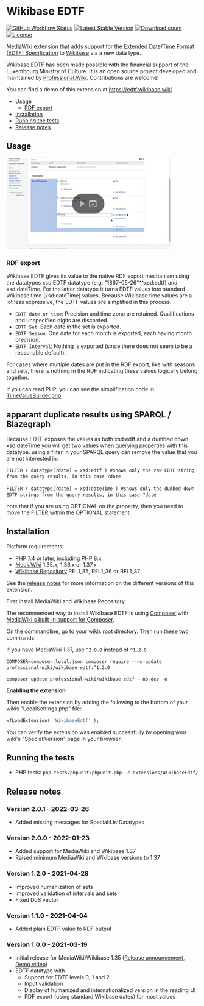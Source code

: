 # Wikibase EDTF

[![GitHub Workflow Status](https://img.shields.io/github/workflow/status/ProfessionalWiki/WikibaseEdtf/CI/master)](https://github.com/ProfessionalWiki/WikibaseEdtf/actions?query=workflow%3ACI)
[![Latest Stable Version](https://poser.pugx.org/professional-wiki/wikibase-edtf/version.png)](https://packagist.org/packages/professional-wiki/wikibase-edtf)
[![Download count](https://poser.pugx.org/professional-wiki/wikibase-edtf/d/total.png)](https://packagist.org/packages/professional-wiki/wikibase-edtf)
[![License](https://img.shields.io/packagist/l/professional-wiki/wikibase-edtf)](LICENSE)

[MediaWiki] extension that adds support for the [Extended Date/Time Format (EDTF) Specification][EDTF] to [Wikibase] via a new data type.

Wikibase EDTF has been made possible with the financial support of the Luxembourg Ministry of Culture.
It is an open source project developed and maintained by [Professional.Wiki]. Contributions are welcome!

You can find a demo of this extension at https://edtf.wikibase.wiki

- [Usage](#usage)
	- [RDF export](#rdf-export)
- [Installation](#installation)
- [Running the tests](#running-the-tests)
- [Release notes](#release-notes)

## Usage

<a href="https://www.youtube.com/watch?v=U5ndjtuDPf8"><img src=".github/youtube.png" width="430px" title="Play video" /></a>

### RDF export

Wikibase EDTF gives its value to the native RDF export mechanism using the datatypes xsd:EDTF datatype (e.g. "1867-05-26"^^xsd:edtf) and xsd:dateTime. For the latter datatype it turns EDTF values into standard Wikibase time (xsd:dateTime) values. Because Wikibase time values are a lot less expressive, the EDTF values are simplified in this process:

* `EDTF date or time`: Precision and time zone are retained. Qualifications and unspecified digits are discarded.
* `EDTF Set`: Each date in the set is exported.
* `EDTF Season`: One date for each month is exported, each having month precision.
* `EDTF Interval`: Nothing is exported (since there does not seem to be a reasonable default).

For cases where multiple dates are put in the RDF export, like with seasons and sets, there is nothing in the RDF indicating these values logically belong together.

If you can read PHP, you can see the simplification code in [TimeValueBuilder.php](src/Services/TimeValueBuilder.php).

## apparant duplicate results using SPARQL / Blazegraph
Because EDTF exposes the values as both xsd:edtf and a dumbed down xsd:dateTime you will get two values when querying properties with this datatype. using a filter in your SPARQL query can remove the value that you are not interested in:

```
FILTER ( datatype(?date) = xsd:edtf ) #shows only the raw EDTF string from the query results, in this case ?date

FILTER ( datatype(?date) = xsd:dateTime ) #shows only the dumbed down EDTF strings from the query results, in this case ?date
```
note that if you are using OPTIONAL on the property, then you need to move the FILTER within the OPTIONAL statement.

## Installation

Platform requirements:

* [PHP] 7.4 or later, including PHP 8.x
* [MediaWiki] 1.35.x, 1.36.x or 1.37.x
* [Wikibase Repository] REL1_35, REL1_36 or REL1_37

See the [release notes](#release-notes) for more information on the different versions of this extension.

First install MediaWiki and Wikibase Repository.

The recommended way to install Wikibase EDTF is using [Composer] with
[MediaWiki's built-in support for Composer][Composer install].

On the commandline, go to your wikis root directory. Then run these two commands:

If you have MediaWiki 1.37, use `^2.0.0` instead of `^1.2.0`

```shell script
COMPOSER=composer.local.json composer require --no-update professional-wiki/wikibase-edtf:^1.2.0
```
```shell script
composer update professional-wiki/wikibase-edtf --no-dev -o
```

**Enabling the extension**

Then enable the extension by adding the following to the bottom of your wikis "LocalSettings.php" file:

```php
wfLoadExtension( 'WikibaseEdtf' );
```

You can verify the extension was enabled successfully by opening your wiki's "Special:Version" page in your browser.

## Running the tests

* PHP tests: `php tests/phpunit/phpunit.php -c extensions/WikibaseEdtf/`

## Release notes

### Version 2.0.1 - 2022-03-26

* Added missing messages for Special:ListDatatypes

### Version 2.0.0 - 2022-01-23

* Added support for MediaWiki and Wikibase 1.37
* Raised minimum MediaWiki and Wikibase versions to 1.37

### Version 1.2.0 - 2021-04-28

* Improved humanization of sets
* Improved validation of intervals and sets
* Fixed DoS vector

### Version 1.1.0 - 2021-04-04

* Added plain EDTF value to RDF output

### Version 1.0.0 - 2021-03-19

* Initial release for MediaWiki/Wikibase 1.35 ([Release announcement], [Demo video])
* EDTF datatype with
  	* Support for EDTF levels 0, 1 and 2
	* Input validation
	* Display of humanized and internationalized version in the reading UI
	* RDF export (using standard Wikibase dates) for most values

[Professional.Wiki]: https://professional.wiki
[EDTF]: https://www.loc.gov/standards/datetime/
[Wikibase]: https://wikibase.consulting/what-is-wikibase/
[MediaWiki]: https://www.mediawiki.org
[PHP]: https://www.php.net
[Wikibase Repository]: https://www.mediawiki.org/wiki/Extension:Wikibase_Repository
[Composer]: https://getcomposer.org
[Composer install]: https://professional.wiki/en/articles/installing-mediawiki-extensions-with-composer
[Release announcement]: https://wikibase.consulting/wikibase-edtf/
[Demo video]: https://www.youtube.com/watch?v=U5ndjtuDPf8
